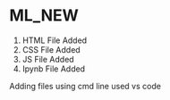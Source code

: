 # ML_NEW

1. HTML File Added
2. CSS File Added
3. JS File Added
4. Ipynb File Added

Adding files using cmd line
used vs code
